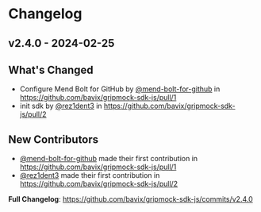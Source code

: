 # Changelog

## v2.4.0 - 2024-02-25

## What's Changed
* Configure Mend Bolt for GitHub by [@mend-bolt-for-github](https://github.com/mend-bolt-for-github) in https://github.com/bavix/gripmock-sdk-js/pull/1
* init sdk by [@rez1dent3](https://github.com/rez1dent3) in https://github.com/bavix/gripmock-sdk-js/pull/2

## New Contributors
* [@mend-bolt-for-github](https://github.com/mend-bolt-for-github) made their first contribution in https://github.com/bavix/gripmock-sdk-js/pull/1
* [@rez1dent3](https://github.com/rez1dent3) made their first contribution in https://github.com/bavix/gripmock-sdk-js/pull/2

**Full Changelog**: https://github.com/bavix/gripmock-sdk-js/commits/v2.4.0





